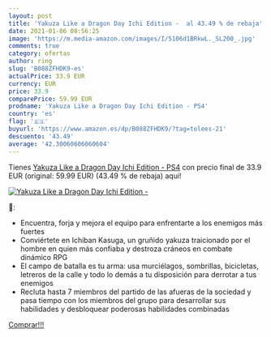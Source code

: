 ```yaml
---
layout: post
title: 'Yakuza Like a Dragon Day Ichi Edition -  al 43.49 % de rebaja'
date: 2021-01-06 08:56:25
image: 'https://m.media-amazon.com/images/I/5106d1BRkwL._SL200_.jpg'
comments: true
category: ofertas
author: ring
slug: 'B088ZFHDK9-es'
actualPrice: 33.9 EUR
currency: EUR
price: 33.9
comparePrice: 59.99 EUR
prodname: 'Yakuza Like a Dragon Day Ichi Edition - PS4'
country: 'es'
flag: '🇪🇸'
buyurl: 'https://www.amazon.es/dp/B088ZFHDK9/?tag=tolees-21'
descuento: '43.49'
average: '42.30060606060604'
---
```


Tienes [Yakuza Like a Dragon Day Ichi Edition - PS4](https://www.amazon.es/dp/B088ZFHDK9/?tag=tolees-21) con precio final de  33.9 EUR (original: 59.99 EUR) (43.49 %  de rebaja) aqui!

[![Yakuza Like a Dragon Day Ichi Edition - ](https://m.media-amazon.com/images/I/5106d1BRkwL._SL200_.jpg)](https://www.amazon.es/dp/B088ZFHDK9/?tag=tolees-21)

🔎:

- Encuentra, forja y mejora el equipo para enfrentarte a los enemigos más fuertes
- Conviértete en Ichiban Kasuga, un gruñido yakuza traicionado por el hombre en quien más confiaba y destroza cráneos en combate dinámico RPG
- El campo de batalla es tu arma: usa murciélagos, sombrillas, bicicletas, letreros de la calle y todo lo demás a tu disposición para derrotar a tus enemigos
- Recluta hasta 7 miembros del partido de las afueras de la sociedad y pasa tiempo con los miembros del grupo para desarrollar sus habilidades y desbloquear poderosas habilidades combinadas

[Comprar!!!](https://www.amazon.es/dp/B088ZFHDK9/?tag=tolees-21)

